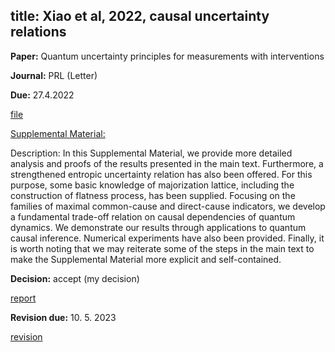 title: Xiao et al, 2022, causal uncertainty relations
---

**Paper:**  Quantum uncertainty principles for measurements with interventions
 
**Journal:** PRL (Letter)

**Due:** 27.4.2022

[file](REF_xiao2022/file.pdf)

[Supplemental Material:](REF_xiao2022/SM.pdf)

Description: In this Supplemental Material, we provide more detailed analysis and proofs of the results presented in the main text. Furthermore, a strengthened entropic uncertainty relation has also been offered. For this purpose, some basic knowledge of majorization lattice, including the construction of flatness process, has been supplied. Focusing on the families of maximal common-cause and direct-cause indicators, we develop a fundamental trade-off relation on causal dependencies of quantum dynamics. We demonstrate our results through applications to quantum causal inference. Numerical experiments have also been provided. Finally, it is worth noting that we may reiterate some of the steps in the main text to make the Supplemental Material more explicit and self-contained.

**Decision:**  accept (my decision)

[report](REF_xiao2022/report.pdf)

**Revision due:** 10. 5. 2023

[revision](REF_xiao2022/revised.pdf)
